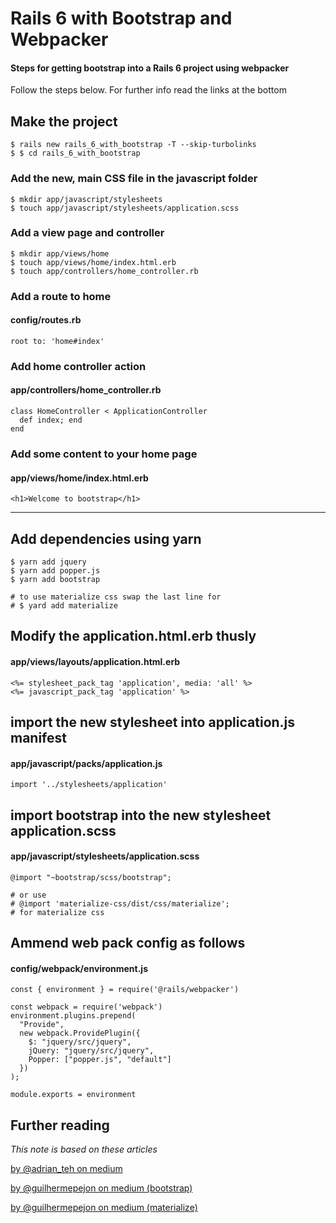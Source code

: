 # Rails 6 with Bootstrap and Webpacker
#### Steps for getting bootstrap into a Rails 6 project using webpacker

Follow the steps below. For further info read the links at the bottom

## Make the project
```
$ rails new rails_6_with_bootstrap -T --skip-turbolinks
$ $ cd rails_6_with_bootstrap
```

### Add the new, main CSS file in the javascript folder
```
$ mkdir app/javascript/stylesheets
$ touch app/javascript/stylesheets/application.scss
```

### Add a view page and controller
```
$ mkdir app/views/home
$ touch app/views/home/index.html.erb
$ touch app/controllers/home_controller.rb
```

### Add a route to home
#### config/routes.rb
```
root to: 'home#index'
```

### Add home controller action
#### app/controllers/home_controller.rb
```
class HomeController < ApplicationController
  def index; end
end
```

### Add some content to your home page
#### app/views/home/index.html.erb
```
<h1>Welcome to bootstrap</h1>
```
---


## Add dependencies using yarn
```
$ yarn add jquery
$ yarn add popper.js
$ yarn add bootstrap

# to use materialize css swap the last line for
# $ yard add materialize
```

## Modify the application.html.erb thusly
#### app/views/layouts/application.html.erb
```
<%= stylesheet_pack_tag 'application', media: 'all' %>
<%= javascript_pack_tag 'application' %>
```

## import the new stylesheet into application.js manifest
#### app/javascript/packs/application.js
```
import '../stylesheets/application'
```

## import bootstrap into the new stylesheet application.scss
####  app/javascript/stylesheets/application.scss
```
@import "~bootstrap/scss/bootstrap";

# or use
# @import 'materialize-css/dist/css/materialize';
# for materialize css
```

## Ammend web pack config as follows
#### config/webpack/environment.js
```
const { environment } = require('@rails/webpacker')

const webpack = require('webpack')
environment.plugins.prepend(
  "Provide",
  new webpack.ProvidePlugin({
    $: "jquery/src/jquery",
    jQuery: "jquery/src/jquery",
    Popper: ["popper.js", "default"]
  })
);

module.exports = environment
```



## Further reading
_This note is based on these articles_

[by @adrian_teh on medium](https://medium.com/@adrian_teh/ruby-on-rails-6-with-webpacker-and-bootstrap-step-by-step-guide-41b52ef4081f)

[by @guilhermepejon on medium (bootstrap)](https://medium.com/@guilhermepejon/how-to-install-bootstrap-4-3-in-a-rails-6-app-using-webpack-9eae7a6e2832)

[by @guilhermepejon on medium (materialize)](https://medium.com/@guilhermepejon/how-to-install-materialize-css-in-rails-6-0-0-beta2-using-webpack-347c03b7104e)







